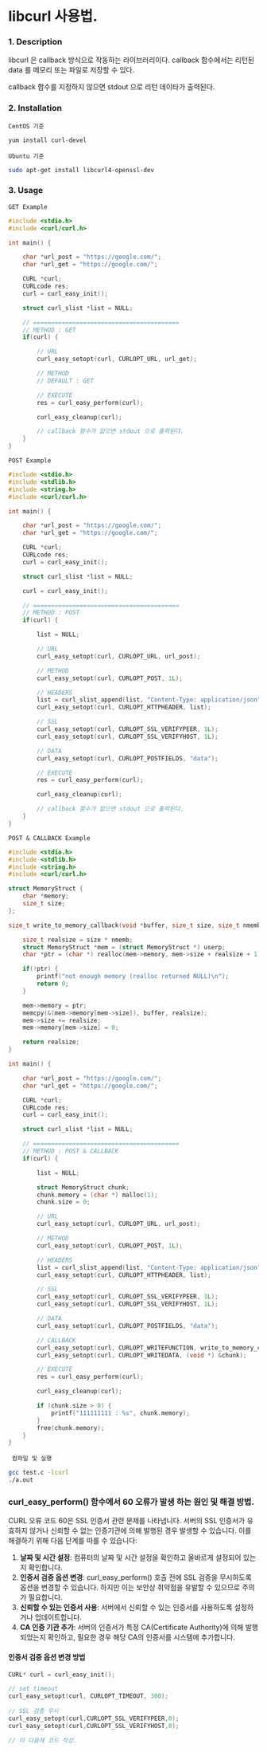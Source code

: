 # libcurl 사용법.

### 1. Description

libcurl 은 callback 방식으로 작동하는 라이브러리이다. callback 함수에서는 리턴된 data 를 메모리 또는 파일로 저장할 수 있다.

callback 함수를 지정하지 않으면 stdout 으로 리턴 데이타가 출력된다.



### 2. Installation

`CentOS 기준`

``` bash
yum install curl-devel
```



`Ubuntu 기준`

``` bash
sudo apt-get install libcurl4-openssl-dev
```



### 3. Usage

`GET Example`

``` c
#include <stdio.h>
#include <curl/curl.h>

int main() {

    char *url_post = "https://google.com/";
    char *url_get = "https://google.com/";

    CURL *curl;
    CURLcode res;
    curl = curl_easy_init();

    struct curl_slist *list = NULL;

    // =========================================
    // METHOD : GET
    if(curl) {

        // URL
        curl_easy_setopt(curl, CURLOPT_URL, url_get);

        // METHOD
        // DEFAULT : GET

        // EXECUTE
        res = curl_easy_perform(curl);

        curl_easy_cleanup(curl);

        // callback 함수가 없으면 stdout 으로 출력된다.
    }
}
```



`POST Example`

``` c
#include <stdio.h>
#include <stdlib.h>
#include <string.h>
#include <curl/curl.h>

int main() {

    char *url_post = "https://google.com/";
    char *url_get = "https://google.com/";

    CURL *curl;
    CURLcode res;
    curl = curl_easy_init();

    struct curl_slist *list = NULL;

    curl = curl_easy_init();

    // =========================================
    // METHOD : POST
    if(curl) {

        list = NULL;

        // URL
        curl_easy_setopt(curl, CURLOPT_URL, url_post);

        // METHOD
        curl_easy_setopt(curl, CURLOPT_POST, 1L);

        // HEADERS
        list = curl_slist_append(list, "Content-Type: application/json");
        curl_easy_setopt(curl, CURLOPT_HTTPHEADER, list);

        // SSL
        curl_easy_setopt(curl, CURLOPT_SSL_VERIFYPEER, 1L);
        curl_easy_setopt(curl, CURLOPT_SSL_VERIFYHOST, 1L);

        // DATA
        curl_easy_setopt(curl, CURLOPT_POSTFIELDS, "data");

        // EXECUTE
        res = curl_easy_perform(curl);

        curl_easy_cleanup(curl);

        // callback 함수가 없으면 stdout 으로 출력된다.
    }
}
```



`POST & CALLBACK Example`

``` c
#include <stdio.h>
#include <stdlib.h>
#include <string.h>
#include <curl/curl.h>

struct MemoryStruct {
    char *memory;
    size_t size;
};

size_t write_to_memory_callback(void *buffer, size_t size, size_t nmemb, void *userp) {

    size_t realsize = size * nmemb;
    struct MemoryStruct *mem = (struct MemoryStruct *) userp;
    char *ptr = (char *) realloc(mem->memory, mem->size + realsize + 1);

    if(!ptr) {
        printf("not enough memory (realloc returned NULL)\n");
        return 0;
    }

    mem->memory = ptr;
    memcpy(&(mem->memory[mem->size]), buffer, realsize);
    mem->size += realsize;
    mem->memory[mem->size] = 0;

    return realsize;
}

int main() {

    char *url_post = "https://google.com/";
    char *url_get = "https://google.com/";

    CURL *curl;
    CURLcode res;
    curl = curl_easy_init();

    struct curl_slist *list = NULL;

    // =========================================
    // METHOD : POST & CALLBACK
    if(curl) {

        list = NULL;

        struct MemoryStruct chunk;
        chunk.memory = (char *) malloc(1);
        chunk.size = 0;

        // URL
        curl_easy_setopt(curl, CURLOPT_URL, url_post);

        // METHOD
        curl_easy_setopt(curl, CURLOPT_POST, 1L);

        // HEADERS
        list = curl_slist_append(list, "Content-Type: application/json");
        curl_easy_setopt(curl, CURLOPT_HTTPHEADER, list);

        // SSL
        curl_easy_setopt(curl, CURLOPT_SSL_VERIFYPEER, 1L);
        curl_easy_setopt(curl, CURLOPT_SSL_VERIFYHOST, 1L);

        // DATA
        curl_easy_setopt(curl, CURLOPT_POSTFIELDS, "data");

        // CALLBACK
        curl_easy_setopt(curl, CURLOPT_WRITEFUNCTION, write_to_memory_callback);
        curl_easy_setopt(curl, CURLOPT_WRITEDATA, (void *) &chunk);

        // EXECUTE
        res = curl_easy_perform(curl);

        curl_easy_cleanup(curl);

        if (chunk.size > 0) {
            printf("111111111 : %s", chunk.memory);
        }
        free(chunk.memory);
    }
}
```



` 컴파일 및 실행`

``` bash
gcc test.c -lcurl
./a.out
```



### curl_easy_perform() 함수에서 60 오류가 발생 하는 원인 및 해결 방법.

CURL 오류 코드 60은 SSL 인증서 관련 문제를 나타냅니다. 서버의 SSL 인증서가 유효하지 않거나 신뢰할 수 없는 인증기관에 의해 발행된 경우 발생할 수 있습니다. 이를 해결하기 위해 다음 단계를 따를 수 있습니다:

1. **날짜 및 시간 설정**: 컴퓨터의 날짜 및 시간 설정을 확인하고 올바르게 설정되어 있는지 확인합니다.
2. **인증서 검증 옵션 변경**: curl_easy_perform() 호출 전에 SSL 검증을 무시하도록 옵션을 변경할 수 있습니다. 하지만 이는 보안상 취약점을 유발할 수 있으므로 주의가 필요합니다.
3. **신뢰할 수 있는 인증서 사용**: 서버에서 신뢰할 수 있는 인증서를 사용하도록 설정하거나 업데이트합니다.
4. **CA 인증 기관 추가**: 서버의 인증서가 특정 CA(Certificate Authority)에 의해 발행되었는지 확인하고, 필요한 경우 해당 CA의 인증서를 시스템에 추가합니다.



#### 인증서 검증 옵션 변경 방법

``` C
CURL* curl = curl_easy_init();

// set timeout 
curl_easy_setopt(curl, CURLOPT_TIMEOUT, 300);
	
// SSL 검증 무시
curl_easy_setopt(curl,CURLOPT_SSL_VERIFYPEER,0);
curl_easy_setopt(curl,CURLOPT_SSL_VERIFYHOST,0);

// 이 다음에 코드 작성.
```



